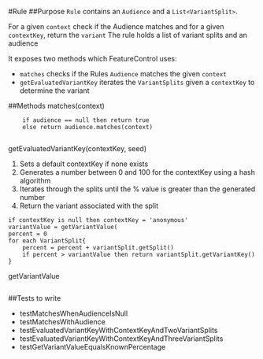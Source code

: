 #Rule
##Purpose
`Rule` contains an `Audience` and a `List<VariantSplit>`.

For a given `context` check if the Audience matches and for a given `contextKey`, return the `variant` 
The rule holds a list of variant splits and an audience

It exposes two methods which FeatureControl uses:
* `matches` checks if the Rules `Audience` matches the given `context`
* `getEvaluatedVariantKey` iterates the `VariantSplits` given a `contextKey` to determine the variant



##Methods
matches(context)
```
    if audience == null then return true
    else return audience.matches(context)
   
```

getEvaluatedVariantKey(contextKey, seed)
1. Sets a default contextKey if none exists
2. Generates a number between 0 and 100 for the contextKey using a hash algorithm
3. Iterates through the splits until the % value is greater than the generated number
4. Return the variant associated with the split
```
if contextKey is null then contextKey = 'anonymous'
variantValue = getVariantValue(
percent = 0
for each VariantSplit{
    percent = percent + variantSplit.getSplit()
    if percent > variantValue then return variantSplit.getVariantKey()
}

```

getVariantValue
```

```

##Tests to write
* testMatchesWhenAudienceIsNull
* testMatchesWithAudience
* testEvaluatedVariantKeyWithContextKeyAndTwoVariantSplits
* testEvaluatedVariantKeyWithContextKeyAndThreeVariantSplits
* testGetVariantValueEqualsKnownPercentage

